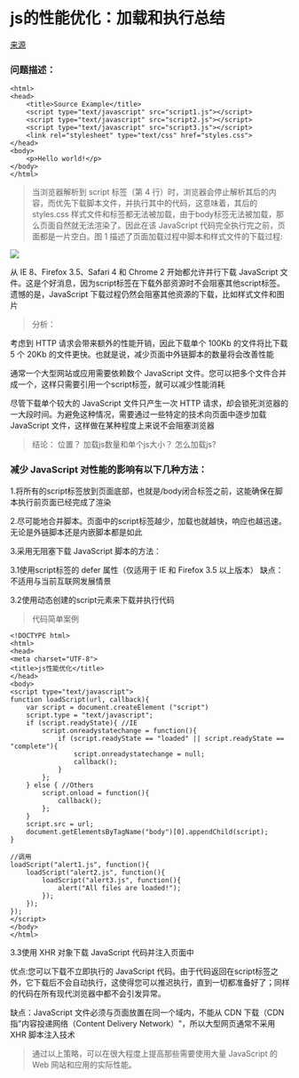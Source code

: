 # js的性能优化：加载和执行总结

[来源](https://www.ibm.com/developerworks/cn/web/1308_caiys_jsload/index.html)


### 问题描述：


	<html>
	<head>
	    <title>Source Example</title>
	    <script type="text/javascript" src="script1.js"></script>
	    <script type="text/javascript" src="script2.js"></script>
	    <script type="text/javascript" src="script3.js"></script>
	    <link rel="stylesheet" type="text/css" href="styles.css">
	</head>
	<body>
	    <p>Hello world!</p>
	</body>
	</html>


>当浏览器解析到 script 标签（第 4 行）时，浏览器会停止解析其后的内容，而优先下载脚本文件，并执行其中的代码，这意味着，其后的 styles.css 样式文件和<body>标签都无法被加载，由于body标签无法被加载，那么页面自然就无法渲染了。因此在该 JavaScript 代码完全执行完之前，页面都是一片空白。图 1 描述了页面加载过程中脚本和样式文件的下载过程:

![](./js-load.jpg)

从 IE 8、Firefox 3.5、Safari 4 和 Chrome 2 开始都允许并行下载 JavaScript 文件。这是个好消息，因为script标签在下载外部资源时不会阻塞其他script标签。遗憾的是，JavaScript 下载过程仍然会阻塞其他资源的下载，比如样式文件和图片

>分析：

考虑到 HTTP 请求会带来额外的性能开销，因此下载单个 100Kb 的文件将比下载 5 个 20Kb 的文件更快。也就是说，减少页面中外链脚本的数量将会改善性能

通常一个大型网站或应用需要依赖数个 JavaScript 文件。您可以把多个文件合并成一个，这样只需要引用一个script标签，就可以减少性能消耗

尽管下载单个较大的 JavaScript 文件只产生一次 HTTP 请求，却会锁死浏览器的一大段时间。为避免这种情况，需要通过一些特定的技术向页面中逐步加载 JavaScript 文件，这样做在某种程度上来说不会阻塞浏览器

>结论：  位置？ 加载js数量和单个js大小？ 怎么加载js?



### 减少 JavaScript 对性能的影响有以下几种方法：

1.将所有的script标签放到页面底部，也就是/body闭合标签之前，这能确保在脚本执行前页面已经完成了渲染

2.尽可能地合并脚本。页面中的script标签越少，加载也就越快，响应也越迅速。无论是外链脚本还是内嵌脚本都是如此

3.采用无阻塞下载 JavaScript 脚本的方法：

3.1使用script标签的 defer 属性（仅适用于 IE 和 Firefox 3.5 以上版本）
缺点：不适用与当前互联网发展情景

3.2使用动态创建的script元素来下载并执行代码

>代码简单案例

	<!DOCTYPE html>
	<html>
	<head>
	<meta charset="UTF-8">
	<title>js性能优化</title>
	</head>
	<body>
	<script type="text/javascript">
	function loadScript(url, callback){
	    var script = document.createElement ("script")
	    script.type = "text/javascript";
	    if (script.readyState){ //IE
	        script.onreadystatechange = function(){
	            if (script.readyState == "loaded" || script.readyState == "complete"){
	                script.onreadystatechange = null;
	                callback();
	            }
	        };
	    } else { //Others
	        script.onload = function(){
	            callback();
	        };
	    }
	    script.src = url;
	    document.getElementsByTagName("body")[0].appendChild(script);
	}

	//调用
	loadScript("alert1.js", function(){
	    loadScript("alert2.js", function(){
	        loadScript("alert3.js", function(){
	            alert("All files are loaded!");
	        });
	    });
	});
	</script>
	</body>
	</html>


3.3使用 XHR 对象下载 JavaScript 代码并注入页面中

优点:您可以下载不立即执行的 JavaScript 代码。由于代码返回在script标签之外，它下载后不会自动执行，这使得您可以推迟执行，直到一切都准备好了；同样的代码在所有现代浏览器中都不会引发异常。

缺点：JavaScript 文件必须与页面放置在同一个域内，不能从 CDN 下载（CDN 指"内容投递网络（Content Delivery Network）"，所以大型网页通常不采用 XHR 脚本注入技术
		
	

>通过以上策略，可以在很大程度上提高那些需要使用大量 JavaScript 的 Web 网站和应用的实际性能。
